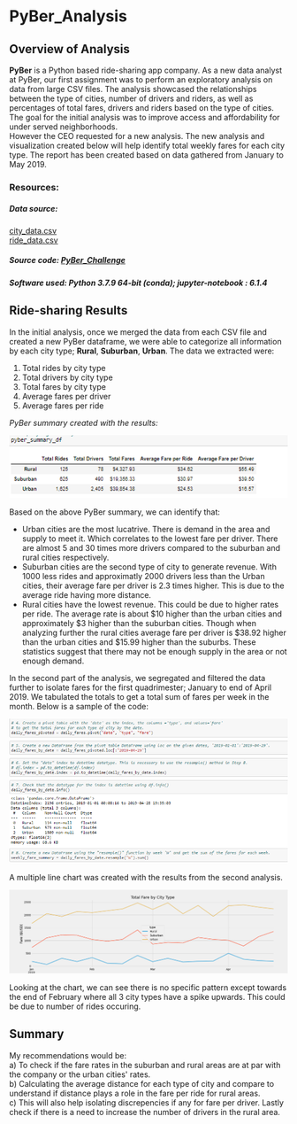 # PyBer_Analysis

## Overview of Analysis

**PyBer** is a Python based ride-sharing app company.  As a new data analyst at PyBer, our first assignment was to perform an exploratory analysis on data from large CSV files.
The analysis showcased the relationships between the type of cities, number of drivers and riders, as well as percentages of total fares, drivers and riders based on the type of cities.  The goal for the initial analysis was to improve access and affordability for under served neighborhoods.<br>
However the CEO requested for a new analysis.  The new analysis and visualization created below will help identify total weekly fares for each city type.
The report has been created based on data gathered from January to May 2019.

### Resources:

##### Data source:

[city_data.csv](https://github.com/taranahassan/PyBer_Analysis/blob/main/Resources/city_data.csv)  <br>
[ride_data.csv](https://github.com/taranahassan/PyBer_Analysis/blob/main/Resources/ride_data.csv)  <br>
##### Source code:  [PyBer_Challenge](https://github.com/taranahassan/PyBer_Analysis/blob/main/PyBer_Challenge.ipynb)  <br>
##### Software used: Python 3.7.9 64-bit (conda); jupyter-notebook : 6.1.4  <br>


## Ride-sharing Results

In the initial analysis, once we merged the data from each CSV file and created a new PyBer dataframe, we were able to categorize all information by each city type; **Rural**, **Suburban**, **Urban**.  The data we extracted were:

  1.  Total rides by city type<br>
  2.  Total drivers by city type<br>
  3.  Total fares by city type<br>
  4.  Average fares per driver<br>
  5.  Average fares per ride<br>

*_PyBer summary created with the results:_*

![PyBer_summary](https://github.com/taranahassan/PyBer_Analysis/blob/main/Image_examples/PyBer_summary.png?raw=true)<br>


Based on the above PyBer summary, we can identify that:

  - Urban cities are the most lucatrive.  There is demand in the area and supply to meet it.  Which correlates to the lowest fare per driver. There are almost 5 and 30 times more drivers compared to the suburban and rural cities respectively.<br>  
  - Suburban cities are the second type of city to generate revenue.  With 1000 less rides and approximatly 2000 drivers less than the Urban cities, their average fare per driver is 2.3 times higher.  This is due to the average ride having more distance.<br>
  - Rural cities have the lowest revenue.  This could be due to higher rates per ride.  The average rate is about $10 higher than the urban cities and approximately $3 higher than the suburban cities.  Though when analyzing further the rural cities average fare per driver is $38.92 higher than the urban cities and $15.99 higher than the suburbs.  These statistics suggest that there may not be enough supply in the area or not enough demand.<br>
  
  
In the second part of the analysis, we segregated and filtered the data further to isolate fares for the first quadrimester; January to end of April 2019.  We tabulated the totals to get a total sum of fares per week in the month.  Below is a sample of the code:<br>

![Weekly_fare_code_sample](https://github.com/taranahassan/PyBer_Analysis/blob/main/Image_examples/Weekly_fare_code_sample.png?raw=true)<br>

A multiple line chart was created with the results from the second analysis.<br>

![PyBer_fare_summary](https://github.com/taranahassan/PyBer_Analysis/blob/main/analysis/PyBer_fare_summary.png?raw=true)<br>

Looking at the chart, we can see there is no specific pattern except towards the end of February where all 3 city types have a spike upwards.  This could be due to number of rides occuring.<br>


## Summary

My recommendations would be:<br>
    a)  To check if the fare rates in the suburban and rural areas are at par with the company or the urban cities' rates.  
    b)  Calculating the average distance for each type of city and compare to understand if distance plays a role in the fare per ride for rural areas.  
    c)  This will also help isolating discrepencies if any for fare per driver.  Lastly check if there is a need to increase the number of drivers in the rural area.  
